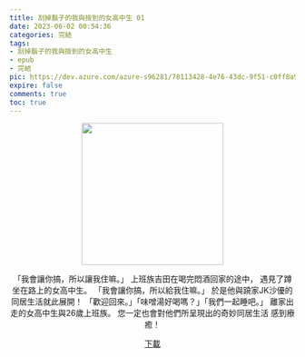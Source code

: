 ```yaml
---
title: 刮掉鬍子的我與撿到的女高中生 01
date: 2023-06-02 00:54:36
categories: 完結
tags:
- 刮掉鬍子的我與撿到的女高中生
- epub
- 完結
pic: https://dev.azure.com/azure-s96281/78113428-4e76-43dc-9f51-c0ff8a913055/_apis/git/repositories/a379171b-de46-4c10-9b0d-00da23959885/items?path=/Epub%20Cover/%E5%88%AE%E6%8E%89%E9%AC%8D%E5%AD%90%E7%9A%84%E6%88%91%E8%88%87%E6%92%BF%E5%88%B0%E7%9A%84%E5%A5%B3%E9%AB%98%E4%B8%AD%E7%94%9F-01.jpg&versionDescriptor%5BversionOptions%5D=0&versionDescriptor%5BversionType%5D=0&versionDescriptor%5Bversion%5D=main&resolveLfs=true&%24format=octetStream&api-version=5.0
expire: false
comments: true
toc: true
---
```


<div style="text-align:center" class="kratos-post-content">

<img width="250px" src="https://dev.azure.com/azure-s96281/78113428-4e76-43dc-9f51-c0ff8a913055/_apis/git/repositories/a379171b-de46-4c10-9b0d-00da23959885/items?path=/Epub%20Cover/%E5%88%AE%E6%8E%89%E9%AC%8D%E5%AD%90%E7%9A%84%E6%88%91%E8%88%87%E6%92%BF%E5%88%B0%E7%9A%84%E5%A5%B3%E9%AB%98%E4%B8%AD%E7%94%9F-01.jpg&versionDescriptor%5BversionOptions%5D=0&versionDescriptor%5BversionType%5D=0&versionDescriptor%5Bversion%5D=main&resolveLfs=true&%24format=octetStream&api-version=5.0">

<p>
「我會讓你搞，所以讓我住嘛。」
上班族吉田在喝完悶酒回家的途中，
遇見了蹲坐在路上的女高中生。
「我會讓你搞，所以給我住嘛。」
於是他與蹺家JK沙優的同居生活就此展開！
「歡迎回來。」「味噌湯好喝嗎？」「我們一起睡吧。」
離家出走的女高中生與26歲上班族。
您一定也會對他們所呈現出的奇妙同居生活
感到療癒！
</p>

<p>
<a href="https://epubdatabase.azurewebsites.net/EBOOKS/EPUB/完結/刮掉鬍子的我與撿到的女高中生/%E5%88%AE%E6%8E%89%E9%AC%8D%E5%AD%90%E7%9A%84%E6%88%91%E8%88%87%E6%92%BF%E5%88%B0%E7%9A%84%E5%A5%B3%E9%AB%98%E4%B8%AD%E7%94%9F1.epub?download=1">下載</a>
</p>

</div>
